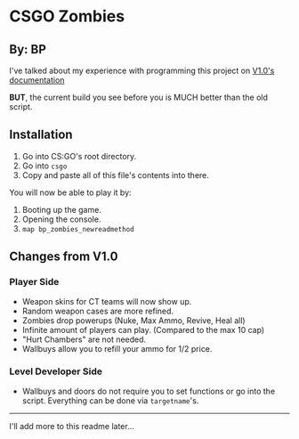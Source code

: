 # CSGO Zombies
## By: BP

I've talked about my experience with programming this project on [V1.0's documentation](https://steamcommunity.com/sharedfiles/filedetails/?id=1914665835)

**BUT**, the current build you see before you is MUCH better than the old script.

## Installation
1. Go into CS:GO's root directory.
2. Go into `csgo`
3. Copy and paste all of this file's contents into there.

You will now be able to play it by:
1. Booting up the game.
2. Opening the console.
3. `map bp_zombies_newreadmethod`

## Changes from V1.0
### Player Side
* Weapon skins for CT teams will now show up.
* Random weapon cases are more refined.
* Zombies drop powerups (Nuke, Max Ammo, Revive, Heal all)
* Infinite amount of players can play. (Compared to the max 10 cap)
* "Hurt Chambers" are not needed.
* Wallbuys allow you to refill your ammo for 1/2 price.
### Level Developer Side
* Wallbuys and doors do not require you to set functions or go into the script. Everything can be done via `targetname`'s.

---

I'll add more to this readme later...
